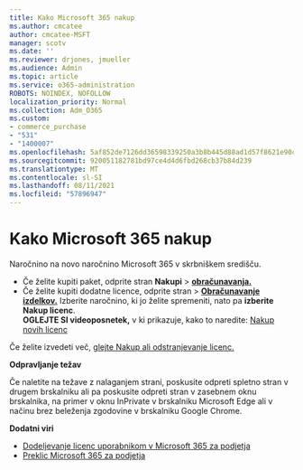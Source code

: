 ```yaml
---
title: Kako Microsoft 365 nakup
ms.author: cmcatee
author: cmcatee-MSFT
manager: scotv
ms.date: ''
ms.reviewer: drjones, jmueller
ms.audience: Admin
ms.topic: article
ms.service: o365-administration
ROBOTS: NOINDEX, NOFOLLOW
localization_priority: Normal
ms.collection: Adm_O365
ms.custom:
- commerce_purchase
- "531"
- "1400007"
ms.openlocfilehash: 5af852de7126dd36598339250a3b8b445d88ad1d57f8621e90c8818e8959f12b
ms.sourcegitcommit: 920051182781bd97ce4d4d6fbd268cb37b84d239
ms.translationtype: MT
ms.contentlocale: sl-SI
ms.lasthandoff: 08/11/2021
ms.locfileid: "57896947"
---
```

# <a name="how-to-make-a-microsoft-365-purchase"></a>Kako Microsoft 365 nakup

Naročnino na novo naročnino Microsoft 365 v skrbniškem središču.
  
- Če želite kupiti paket, odprite stran **Nakupi** \> **[obračunavanja.](https://go.microsoft.com/fwlink/p/?linkid=868433)**
- Če želite kupiti dodatne licence, odprite stran  \> **[Obračunavanje izdelkov.](https://go.microsoft.com/fwlink/p/?linkid=842054)** Izberite naročnino, ki jo želite spremeniti, nato pa **izberite Nakup licenc**.\
**OGLEJTE SI videoposnetek,** v ki prikazuje, kako to naredite: [Nakup novih licenc](https://go.microsoft.com/fwlink/p/?linkid=2154857)
  
Če želite izvedeti več, [glejte Nakup ali odstranjevanje licenc.](https://docs.microsoft.com/microsoft-365/commerce/licenses/buy-licenses)

**Odpravljanje težav**

Če naletite na težave z nalaganjem strani, poskusite odpreti spletno stran v drugem brskalniku ali pa poskusite odpreti stran v zasebnem oknu brskalnika, na primer v oknu InPrivate v brskalniku Microsoft Edge ali v načinu brez beleženja zgodovine v brskalniku Google Chrome.

**Dodatni viri**
  
- [Dodeljevanje licenc uporabnikom v Microsoft 365 za podjetja](https://docs.microsoft.com/microsoft-365/admin/add-users/add-users)
- [Preklic Microsoft 365 za podjetja](https://docs.microsoft.com/microsoft-365/commerce/subscriptions/cancel-your-subscription)